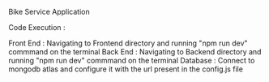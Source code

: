 Bike Service Application

Code Execution :

Front End  : Navigating to Frontend directory and running "npm run dev" commmand on the terminal
Back End : Navigating to Backend directory and running "npm run dev" commmand on the terminal
Database : Connect to mongodb atlas and configure it with the url present in the config.js file
